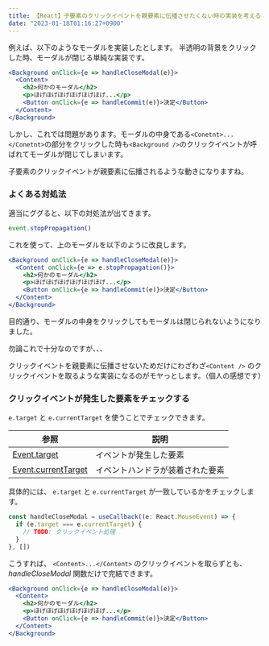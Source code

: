 ```yaml
---
title: 【React】子要素のクリックイベントを親要素に伝播させたくない時の実装を考える
date: "2023-01-18T01:16:27+0900"
---
```


例えば、以下のようなモーダルを実装したとします。
半透明の背景をクリックした時、モーダルが閉じる単純な実装です。

```jsx
<Background onClick={e => handleCloseModal(e)}>
  <Content>
    <h2>何かのモーダル</h2>
    <p>ほげほげほげほげほげほげ...</p>
    <Button onClick={e => handleCommit(e)}>決定</Button>
  </Content>
</Background>
```

しかし、これでは問題があります。モーダルの中身である`<Conetnt>...</Conetnt>`の部分をクリックした時も`<Background />`のクリックイベントが呼ばれてモーダルが閉じてしまいます。

子要素のクリックイベントが親要素に伝播されるような動きになりますね。

### よくある対処法

適当にググると、以下の対処法が出てきます。

```js
event.stopPropagation()
```

これを使って、上のモーダルを以下のように改良します。

```jsx
<Background onClick={e => handleCloseModal(e)}>
  <Content onClick={e => e.stopPropagation()}>
    <h2>何かのモーダル</h2>
    <p>ほげほげほげほげほげほげ...</p>
    <Button onClick={e => handleCommit(e)}>決定</Button>
  </Content>
</Background>
```

目的通り、モーダルの中身をクリックしてもモーダルは閉じられないようになりました。

勿論これで十分なのですが、、、

クリックイベントを親要素に伝播させないためだけにわざわざ`<Content />` のクリックイベントを取るような実装になるのがモヤっとします。（個人の感想です）

### クリックイベントが発生した要素をチェックする

`e.target` と `e.currentTarget` を使うことでチェックできます。

| 参照                                                                                     | 説明                             |
| ---------------------------------------------------------------------------------------- | -------------------------------- |
| [Event.target](https://developer.mozilla.org/ja/docs/Web/API/Event/target)               | イベントが発生した要素           |
| [Event.currentTarget](https://developer.mozilla.org/ja/docs/Web/API/Event/currentTarget) | イベントハンドラが装着された要素 |

具体的には、 `e.target` と `e.currentTarget` が一致しているかをチェックします。

```ts
const handleCloseModal = useCallback((e: React.MouseEvent) => {
  if (e.target === e.currentTarget) {
    // TODO: クリックイベント処理
  }
}, [])
```

こうすれば、 `<Content>...</Content>` のクリックイベントを取らずとも、_handleCloseModal_ 関数だけで完結できます。

```jsx
<Background onClick={e => handleCloseModal(e)}>
  <Content>
    <h2>何かのモーダル</h2>
    <p>ほげほげほげほげほげほげ...</p>
    <Button onClick={e => handleCommit(e)}>決定</Button>
  </Content>
</Background>
```
